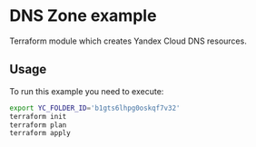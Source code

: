 # DNS Zone example

Terraform module which creates Yandex Cloud DNS resources.

## Usage

To run this example you need to execute:

```bash
export YC_FOLDER_ID='b1gts6lhpg0oskqf7v32'
terraform init
terraform plan
terraform apply
```

<!-- BEGINNING OF PRE-COMMIT-TERRAFORM DOCS HOOK -->
